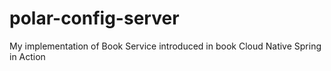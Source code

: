 # polar-config-server
My implementation of Book Service introduced in book Cloud Native Spring in Action
